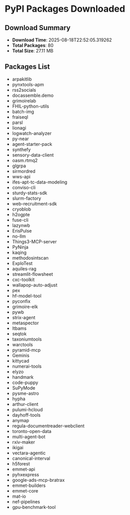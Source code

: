 # PyPI Packages Downloaded

## Download Summary
- **Download Time**: 2025-08-18T22:52:05.319262
- **Total Packages**: 80
- **Total Size**: 27.11 MB

## Packages List
- arpakitlib
- pynxtools-apm
- rss2socials
- docassemble.demo
- grimoirelab
- FHIL-python-utils
- batch-img
- fraiseql
- parsl
- lionagi
- logwatch-analyzer
- py-near
- agent-starter-pack
- synthefy
- sensory-data-client
- oasm.rtmq2
- glgrpa
- sirmordred
- wws-api
- ifes-apt-tc-data-modeling
- conviso-cli
- sturdy-stats-sdk
- slurm-factory
- web-recruitment-sdk
- cryoblob
- h2ogpte
- fuse-cli
- lazynwb
- ErisPulse
- no-llm
- Things3-MCP-server
- PyNinja
- kaqing
- methodosintscan
- ExploTest
- aquiles-rag
- streamlit-flowsheet
- cxc-toolkit
- wallapop-auto-adjust
- pex
- hf-model-tool
- pyconfix
- grimoire-elk
- pywb
- strix-agent
- metaspector
- ltbams
- seqtok
- taxoniumtools
- warctools
- pyramid-mcp
- Geminis
- kittycad
- numerai-tools
- elyzo
- handmark
- code-puppy
- SuPyMode
- pysme-astro
- hypha
- arthur-client
- pulumi-hcloud
- dayhoff-tools
- anymap
- regula-documentreader-webclient
- toronto-open-data
- multi-agent-bot
- rxiv-maker
- ikigai
- vectara-agentic
- canonical-interval
- h5forest
- emmet-api
- pyhxexpress
- google-ads-mcp-bratrax
- emmet-builders
- emmet-core
- mat-io
- nef-pipelines
- gpu-benchmark-tool
